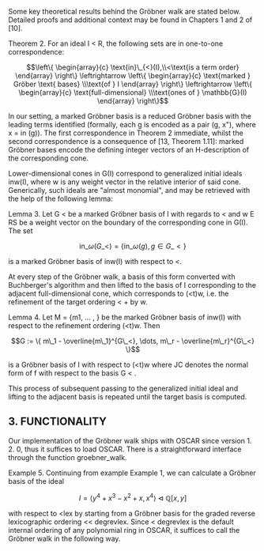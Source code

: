 Some key theoretical results behind the Gröbner walk are stated below. Detailed proofs and additional context may be found in Chapters 1 and 2 of [10].

Theorem 2. For an ideal I < R, the following sets are in one-to-one correspondence:

$$\left\{ \begin{array}{c} \text{in}\_{<}(I),\\<\text{is a term order} \end{array} \right\} \leftrightarrow \left\{ \begin{array}{c} \text{marked } Gröber \text{ bases} \\\text{of } I \end{array} \right\} \leftrightarrow \left\{ \begin{array}{c} \text{full-dimensional} \\\text{ones of } \mathbb{G}(I) \end{array} \right\}$$

In our setting, a marked Gröbner basis is a reduced Gröbner basis with the leading terms identified (formally, each g is encoded as a pair (g, x"), where x = in (g)). The first correspondence in Theorem 2 immediate, whilst the second correspondence is a consequence of [13, Theorem 1.11]: marked Gröbner bases encode the defining integer vectors of an H-description of the corresponding cone.

Lower-dimensional cones in G(I) correspond to generalized initial ideals inw(I), where w is any weight vector in the relative interior of said cone. Generically, such ideals are "almost monomial", and may be retrieved with the help of the following lemma:

Lemma 3. Let G < be a marked Gröbner basis of I with regards to < and w E RS be a weight vector on the boundary of the corresponding cone in G(I). The set

$$\text{in}\_{\omega}(G\_{<}) = \{ \text{in}\_{\omega}(g), g \in G\_{<} \}$$

is a marked Gröbner basis of inw(I) with respect to <.

At every step of the Gröbner walk, a basis of this form converted with Buchberger's algorithm and then lifted to the basis of I corresponding to the adjacent full-dimensional cone, which corresponds to (<t)w, i.e. the refinement of the target ordering < + by w.

Lemma 4. Let M = {m1, ... , } be the marked Gröbner basis of inw(I) with respect to the refinement ordering (<t)w. Then

$$G := \{ m\_1 - \overline{m\_1}^{G\_<}, \dots, m\_r - \overline{m\_r}^{G\_<} \}$$

is a Gröbner basis of I with respect to (<t)w where JC denotes the normal form of f with respect to the basis G < .

This process of subsequent passing to the generalized initial ideal and lifting to the adjacent basis is repeated until the target basis is computed.

## 3. FUNCTIONALITY

Our implementation of the Gröbner walk ships with OSCAR since version 1. 2. 0, thus it suffices to load OSCAR. There is a straightforward interface through the function groebner\_walk.

Example 5. Continuing from example Example 1, we can calculate a Gröbner basis of the ideal

$$I = \langle y^4 + x^3 - x^2 + x, x^4 \rangle \lhd \mathbb{Q}[x, y]$$

with respect to <lex by starting from a Gröbner basis for the graded reverse lexicographic ordering << degrevlex. Since < degrevlex is the default internal ordering of any polynomial ring in OSCAR, it suffices to call the Gröbner walk in the following way.